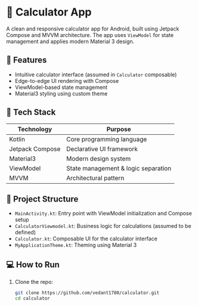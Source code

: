 # 🧮 Calculator App

A clean and responsive calculator app for Android, built using Jetpack Compose and MVVM architecture. The app uses `ViewModel` for state management and applies modern Material 3 design.

## 🚀 Features

- Intuitive calculator interface (assumed in `Calculator` composable)
- Edge-to-edge UI rendering with Compose
- ViewModel-based state management
- Material3 styling using custom theme

## 🧰 Tech Stack

| Technology       | Purpose                             |
|------------------|-------------------------------------|
| Kotlin           | Core programming language           |
| Jetpack Compose  | Declarative UI framework            |
| Material3        | Modern design system                |
| ViewModel        | State management & logic separation |
| MVVM             | Architectural pattern               |

## 📂 Project Structure

- `MainActivity.kt`: Entry point with ViewModel initialization and Compose setup
- `CalculatorViewmodel.kt`: Business logic for calculations (assumed to be defined)
- `Calculator.kt`: Composable UI for the calculator interface
- `MyApplicationTheme.kt`: Theming using Material 3

## 💻 How to Run

1. Clone the repo:
   ```bash
   git clone https://github.com/vedant1780/calculator.git
   cd calculator
